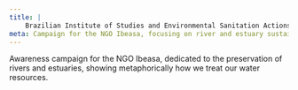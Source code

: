 ```yaml
---
title: |
    Brazilian Institute of Studies and Environmental Sanitation Actions (Ibeasa): river preservation
meta: Campaign for the NGO Ibeasa, focusing on river and estuary sustainability.
---
```

Awareness campaign for the NGO Ibeasa, dedicated to the preservation of rivers and estuaries, showing metaphorically how we treat our water resources.